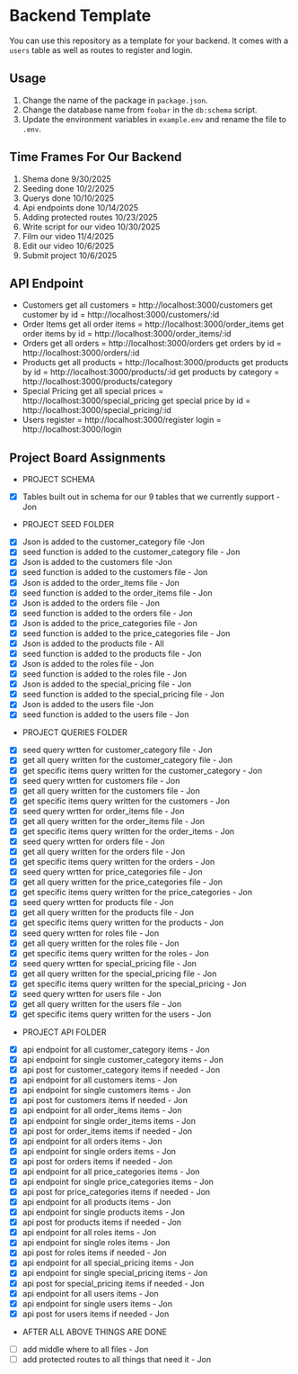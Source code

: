 # Backend Template

You can use this repository as a template for your backend. It comes with a `users` table
as well as routes to register and login.

## Usage

1. Change the name of the package in `package.json`.
2. Change the database name from `foobar` in the `db:schema` script.
3. Update the environment variables in `example.env` and rename the file to `.env`.

## Time Frames For Our Backend

1. Shema done 9/30/2025
2. Seeding done 10/2/2025
3. Querys done 10/10/2025
4. Api endpoints done 10/14/2025
5. Adding protected routes 10/23/2025
6. Write script for our video 10/30/2025
7. Film our video 11/4/2025
8. Edit our video 10/6/2025
9. Submit project 10/6/2025

## API Endpoint

- Customers
  get all customers = http://localhost:3000/customers
  get customer by id = http://localhost:3000/customers/:id
- Order Items
  get all order items = http://localhost:3000/order_items
  get order items by id = http://localhost:3000/order_items/:id
- Orders
  get all orders = http://localhost:3000/orders
  get orders by id = http://localhost:3000/orders/:id
- Products
  get all products = http://localhost:3000/products
  get products by id = http://localhost:3000/products/:id
  get products by category = http://localhost:3000/products/category
- Special Pricing
  get all special prices = http://localhost:3000/special_pricing
  get special price by id = http://localhost:3000/special_pricing/:id
- Users
  register = http://localhost:3000/register
  login = http://localhost:3000/login

## Project Board Assignments
 - PROJECT SCHEMA
- [x] Tables built out in schema for our 9 tables that we currently support - Jon  
- PROJECT SEED FOLDER
- [x] Json is added to the customer_category file -Jon
- [x] seed function is added to the customer_category file - Jon 
- [x] Json is added to the customers file -Jon
- [x] seed function is added to the customers file - Jon
- [x] Json is added to the order_items file - Jon
- [x] seed function is added to the order_items file - Jon
- [x] Json is added to the orders file - Jon
- [x] seed function is added to the orders file - Jon
- [x] Json is added to the price_categories file - Jon
- [x] seed function is added to the price_categories file - Jon
- [x] Json is added to the products file - All
- [x] seed function is added to the products file - Jon
- [x] Json is added to the roles file - Jon
- [x] seed function is added to the roles file - Jon
- [x] Json is added to the special_pricing file - Jon
- [x] seed function is added to the special_pricing file - Jon
- [x] Json is added to the users file -Jon
- [x] seed function is added to the users file - Jon  
- PROJECT QUERIES FOLDER
- [x] seed query wrtten for customer_category file - Jon
- [x] get all query written for the customer_category file - Jon
- [x] get specific items query written for the customer_category - Jon 
- [x] seed query wrtten for customers file - Jon
- [x] get all query written for the customers file - Jon
- [x] get specific items query written for the customers - Jon 
- [x] seed query wrtten for order_items file - Jon
- [x] get all query written for the order_items file - Jon
- [x] get specific items query written for the order_items - Jon 
- [x] seed query wrtten for orders file - Jon
- [x] get all query written for the orders file - Jon
- [x] get specific items query written for the orders - Jon 
- [x] seed query wrtten for price_categories file - Jon
- [x] get all query written for the price_categories file - Jon
- [x] get specific items query written for the price_categories - Jon 
- [x] seed query wrtten for products file - Jon
- [x] get all query written for the products file - Jon
- [x] get specific items query written for the products - Jon 
- [x] seed query wrtten for roles file - Jon
- [x] get all query written for the roles file - Jon
- [x] get specific items query written for the roles - Jon 
- [x] seed query wrtten for special_pricing file - Jon
- [x] get all query written for the special_pricing file - Jon
- [x] get specific items query written for the special_pricing - Jon 
- [x] seed query wrtten for users file - Jon
- [x] get all query written for the users file - Jon
- [x] get specific items query written for the users - Jon  
- PROJECT API FOLDER
- [x]  api endpoint for all customer_category items - Jon
- [x]  api endpoint for single customer_category items - Jon
- [x]  api post for customer_category items if needed - Jon
- [x]  api endpoint for all customers items - Jon
- [x]  api endpoint for single customers items - Jon
- [x]  api post for customers items if needed - Jon
- [x]  api endpoint for all order_items items - Jon
- [x]  api endpoint for single order_items items - Jon
- [x]  api post for order_items items if needed - Jon
- [x]  api endpoint for all orders items - Jon
- [x]  api endpoint for single orders items - Jon
- [x]  api post for orders items if needed - Jon
- [x]  api endpoint for all price_categories items - Jon
- [x]  api endpoint for single price_categories items - Jon
- [x]  api post for price_categories items if needed - Jon
- [x]  api endpoint for all products items - Jon
- [x]  api endpoint for single products items - Jon
- [x]  api post for products items if needed - Jon
- [x]  api endpoint for all roles items - Jon
- [x]  api endpoint for single roles items - Jon
- [x]  api post for roles items if needed - Jon
- [x]  api endpoint for all special_pricing items - Jon
- [x]  api endpoint for single special_pricing items - Jon
- [x]  api post for special_pricing items if needed - Jon
- [x]  api endpoint for all users items - Jon
- [x]  api endpoint for single users items - Jon
- [x]  api post for users items if needed - Jon  
- AFTER ALL ABOVE THINGS ARE DONE
- [ ] add middle where to all files - Jon
- [ ] add protected routes to all things that need it - Jon

